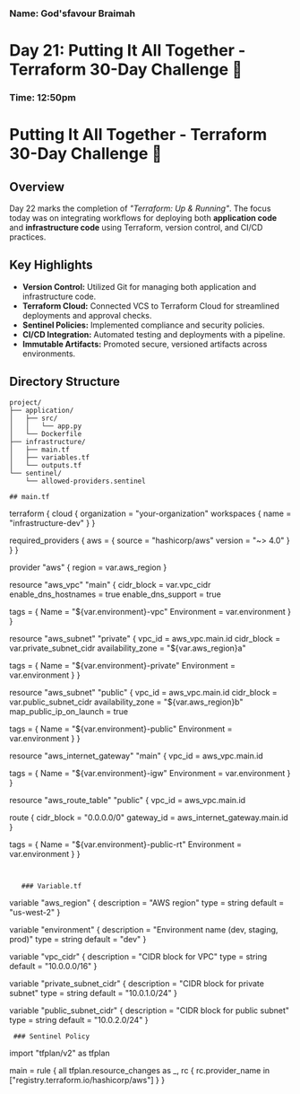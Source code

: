 ### Name: God'sfavour Braimah
# Day 21: Putting It All Together - Terraform 30-Day Challenge 🎉
### Time: 12:50pm

# Putting It All Together - Terraform 30-Day Challenge 🎉

## Overview  
Day 22 marks the completion of *"Terraform: Up & Running"*. The focus today was on integrating workflows for deploying both **application code** and **infrastructure code** using Terraform, version control, and CI/CD practices. 

## Key Highlights  
- **Version Control:** Utilized Git for managing both application and infrastructure code.  
- **Terraform Cloud:** Connected VCS to Terraform Cloud for streamlined deployments and approval checks.  
- **Sentinel Policies:** Implemented compliance and security policies.  
- **CI/CD Integration:** Automated testing and deployments with a pipeline.  
- **Immutable Artifacts:** Promoted secure, versioned artifacts across environments.  

## Directory Structure  
```plaintext
project/
├── application/
│   ├── src/
│   │   └── app.py
│   └── Dockerfile
├── infrastructure/
│   ├── main.tf
│   ├── variables.tf
│   └── outputs.tf
└── sentinel/
    └── allowed-providers.sentinel

## main.tf

```
terraform {
  cloud {
    organization = "your-organization"
    workspaces {
      name = "infrastructure-dev"
    }
  }

  required_providers {
    aws = {
      source  = "hashicorp/aws"
      version = "~> 4.0"
    }
  }
}

provider "aws" {
  region = var.aws_region
}

resource "aws_vpc" "main" {
  cidr_block           = var.vpc_cidr
  enable_dns_hostnames = true
  enable_dns_support   = true

  tags = {
    Name        = "${var.environment}-vpc"
    Environment = var.environment
  }
}

resource "aws_subnet" "private" {
  vpc_id            = aws_vpc.main.id
  cidr_block        = var.private_subnet_cidr
  availability_zone = "${var.aws_region}a"

  tags = {
    Name        = "${var.environment}-private"
    Environment = var.environment
  }
}

resource "aws_subnet" "public" {
  vpc_id            = aws_vpc.main.id
  cidr_block        = var.public_subnet_cidr
  availability_zone = "${var.aws_region}b"
  map_public_ip_on_launch = true

  tags = {
    Name        = "${var.environment}-public"
    Environment = var.environment
  }
}

resource "aws_internet_gateway" "main" {
  vpc_id = aws_vpc.main.id

  tags = {
    Name        = "${var.environment}-igw"
    Environment = var.environment
  }
}

resource "aws_route_table" "public" {
  vpc_id = aws_vpc.main.id

  route {
    cidr_block = "0.0.0.0/0"
    gateway_id = aws_internet_gateway.main.id
  }

  tags = {
    Name        = "${var.environment}-public-rt"
    Environment = var.environment
  }
}
```


   ### Variable.tf
```
variable "aws_region" {
  description = "AWS region"
  type        = string
  default     = "us-west-2"
}

variable "environment" {
  description = "Environment name (dev, staging, prod)"
  type        = string
  default     = "dev"
}

variable "vpc_cidr" {
  description = "CIDR block for VPC"
  type        = string
  default     = "10.0.0.0/16"
}

variable "private_subnet_cidr" {
  description = "CIDR block for private subnet"
  type        = string
  default     = "10.0.1.0/24"
}

variable "public_subnet_cidr" {
  description = "CIDR block for public subnet"
  type        = string
  default     = "10.0.2.0/24"
}
```
 ### Sentinel Policy
```
import "tfplan/v2" as tfplan

main = rule {
    all tfplan.resource_changes as _, rc {
        rc.provider_name in ["registry.terraform.io/hashicorp/aws"]
    }
}
```